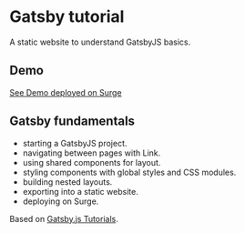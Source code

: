 # Gatsby tutorial

A static website to understand GatsbyJS basics.

## Demo

[See Demo deployed on Surge](https://nervous-society.surge.sh/)

## Gatsby fundamentals

- starting a GatsbyJS project.
- navigating between pages with Link.
- using shared components for layout.
- styling components with global styles and CSS modules.
- building nested layouts.
- exporting into a static website.
- deploying on Surge.

Based on [Gatsby.js Tutorials](https://www.gatsbyjs.org/tutorial/).
